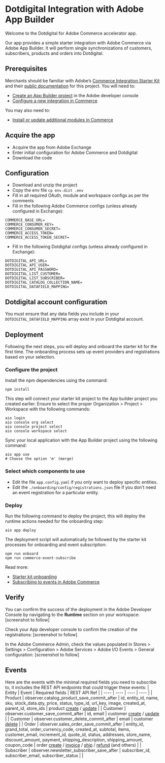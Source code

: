 # Dotdigital Integration with Adobe App Builder

Welcome to the Dotdigital for Adobe Commerce accelerator app.

Our app provides a simple starter integration with Adobe Commerce via Adobe App Builder. It will perform single synchronizations of customers, subscribers, products and orders into Dotdigital.

## Prerequisites
Merchants should be familiar with Adobe’s [Commerce Integration Starter Kit](https://github.com/adobe/commerce-integration-starter-kit/blob/main/README.md#prerequisites) and their [public documentation](https://developer.adobe.com/commerce/extensibility/starter-kit/integration/) for this project. You will need to:

- [Create an App Builder project](https://github.com/adobe/commerce-integration-starter-kit/blob/main/README.md#create-app-builder-project) in the Adobe developer console
- [Configure a new integration in Commerce](https://github.com/adobe/commerce-integration-starter-kit/blob/main/README.md#configure-a-new-integration-in-commerce)

You may also need to:
- [Install or update additional modules in Commerce](https://github.com/adobe/commerce-integration-starter-kit/blob/main/README.md#install-commerce-eventing-module-only-required-when-running-adobe-commerce-versions-244-or-245)  

## Acquire the app
- Acquire the app from Adobe Exchange
- Enter initial configuration for Adobe Commerce and Dotdigital
- Download the code

## Configuration
- Download and unzip the project
- Copy the env file `cp env.dist .env`
- Fill in all required OAuth, module and workspace configs as per the comments
- Fill in the following Adobe Commerce configs (unless already configured in Exchange):
```
COMMERCE_BASE_URL=
COMMERCE_CONSUMER_KEY=
COMMERCE_CONSUMER_SECRET=
COMMERCE_ACCESS_TOKEN=
COMMERCE_ACCESS_TOKEN_SECRET=
```
- Fill in the following Dotdigital configs (unless already configured in Exchange):
```
DOTDIGITAL_API_URL=
DOTDIGITAL_API_USER=
DOTDIGITAL_API_PASSWORD=
DOTDIGITAL_LIST_CUSTOMER=
DOTDIGITAL_LIST_SUBSCRIBER=
DOTDIGITAL_CATALOG_COLLECTION_NAME=
DOTDIGITAL_DATAFIELD_MAPPING=
```

## Dotdigital account configuration
You must ensure that any data fields you include in your `DOTDIGITAL_DATAFIELD_MAPPING` array exist in your Dotdigital account.

## Deployment
Following the next steps, you will deploy and onboard the starter kit for the first time. The onboarding process sets up event providers and registrations based on your selection.

### Configure the project
Install the npm dependencies using the command:
```
npm install
```

This step will connect your starter kit project to the App builder project you created earlier. Ensure to select the proper Organization > Project > Workspace with the following commands:
```
aio login
aio console org select
aio console project select
aio console workspace select
```

Sync your local application with the App Builder project using the following command:

    aio app use
    # Choose the option 'm' (merge) 

### Select which components to use
- Edit the file `app.config.yaml` if you only want to deploy specific entities.
- Edit the `./onboarding/config/registrations.json` file if you don't need an event registration for a particular entity.

### Deploy
Run the following command to deploy the project; this will deploy the runtime actions needed for the onboarding step:
```
aio app deploy
```

The deployment script will automatically be followed by the starter kit processes for onboarding and event subscription:
```
npm run onboard
npm run commerce-event-subscribe
```

Read more: 
- [Starter kit onboarding](https://github.com/adobe/commerce-integration-starter-kit/blob/main/README.md#execute-the-onboarding)
- [Subscribing to events in Adobe Commerce](https://github.com/adobe/commerce-integration-starter-kit/blob/main/README.md#subscribe-to-events-in-adobe-commerce-instance)

## Verify
You can confirm the success of the deployment in the Adobe Developer Console by navigating to the **Runtime** section on your workspace: 
[screenshot to follow]

Check your App developer console to confirm the creation of the registrations:
[screenshot to follow]

In the Adobe Commerce Admin, check the values populated in Stores > Settings > Configuration > Adobe Services > Adobe I/O Events > General configuration:
[screenshot to follow]

## Events
Here are the events with the minimal required fields you need to subscribe to, it includes the REST API endpoints that could trigger these events:
| Entity  | Event | Required fields | REST API Ref |
| ---- | ---- | ---- | ---- |
| Product | observer.catalog_product_save_commit_after | id, entity_id, name, sku, stock_data.qty, price, status, type_id, url_key, image, created_at, parent_id, store_ids | product [create](https://adobe-commerce.redoc.ly/2.4.7-admin/tag/products#operation/GetV1Products) / [update](https://adobe-commerce.redoc.ly/2.4.7-admin/tag/productssku/#operation/PutV1ProductsSku) |
| Customer | observer.customer_save_commit_after | id, email | customer [create](https://adobe-commerce.redoc.ly/2.4.7-admin/tag/customers#operation/PostV1Customers) / [update](https://adobe-commerce.redoc.ly/2.4.7-admin/tag/customerscustomerId#operation/PutV1CustomersCustomerId) |
| Customer | observer.customer_delete_commit_after | email | customer [delete](https://adobe-commerce.redoc.ly/2.4.7-admin/tag/customerscustomerId#operation/DeleteV1CustomersCustomerId) |
| Order | observer.sales_order_save_commit_after | entity_id, grand_total, order_currency_code, created_at, subtotal, items, customer_email, increment_id, quote_id, status, addresses, store_name, discount_amount, payment, shipping_description, shipping_amount, coupon_code | order [create](https://adobe-commerce.redoc.ly/2.4.7-admin/tag/orderscreate#operation/PutV1OrdersCreate) / [invoice](https://adobe-commerce.redoc.ly/2.4.7-admin/tag/orderorderIdinvoice#operation/PostV1OrderOrderIdInvoice) / [ship](https://adobe-commerce.redoc.ly/2.4.7-admin/tag/orderorderIdship/) / [refund](https://adobe-commerce.redoc.ly/2.4.7-admin/tag/orderorderIdrefund#operation/PostV1OrderOrderIdRefund) (and others) |
| Subscriber | observer.newsletter_subscriber_save_after  | subscriber_id, subscriber_email, subscriber_status |            |


